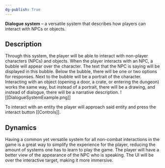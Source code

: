 ```yaml
---
dg-publish: True 
---
```

**Dialogue system** – a versatile system that describes how players can interact with NPCs or objects.

## Description
Through this system, the player will be able to interact with non-player characters (NPCs) and objects.
When the player interacts with an NPC, a bubble will appear over the character. The text that the NPC is saying will be displayed in this bubble. Below the bubble, there will be one or two options for responses. Next to the bubble will be a portrait of the character.
Interacting with an object (opening a door, a crate, or entering the dungeon) works the same way, but instead of a portrait, there will be a drawing, and instead of dialogue, there will be a narrative description.
![[DialogueSystemExample.png]]

To interact with an entity the player will approach said entity and press the interact button [[Controls]].
## Dynamics
Having a common yet versatile system for all non-combat interactions in the game is a great way to simplify the experience for the player, reducing the amount of systems one has to learn to play the game.
The player will have a better view of the appearance of the NPC who is speaking. 
The UI will be over the interactive target, making it more immersive.